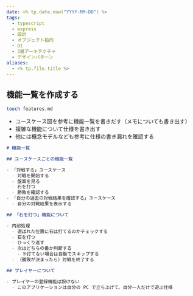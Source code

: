 ```yaml
---
date: <% tp.date.now("YYYY-MM-DD") %>
tags:
  - typescript
  - express
  - 設計
  - オブジェクト指向
  - DI
  - 3層アーキテクチャ
  - デザインパターン
aliases:
  - <% tp.file.title %>
---
```


## 機能一覧を作成する

```bash
touch features.md
```

- ユースケース図を参考に機能一覧を書きだす（メモについても書き出す）
- 複雑な機能について仕様を書き出す
- 他には概念モデルなども参考に仕様の書き漏れを確認する

```markdown
# 機能一覧

## ユースケースごとの機能一覧

- 「対戦する」ユースケース
  - 対戦を開始する
  - 盤面を見る
  - 石を打つ
  - 勝敗を確認する
- 「自分の過去の対戦結果を確認する」ユースケース
  - 自分の対戦結果を表示する

## 「石を打つ」機能について

- 内部処理
  - 選ばれた位置に石は打てるのかチェックする
  - 石を打つ
  - ひっくり返す
  - 次はどちらの番か判断する
    - ※打てない場合は自動でスキップする
  - （勝敗が決まったら）対戦を終了する

## プレイヤーについて

- プレイヤーの登録機能は設けない
  - このアプリケーションは自分の PC で立ち上げて、自分一人だけで遊ぶ仕様
```
